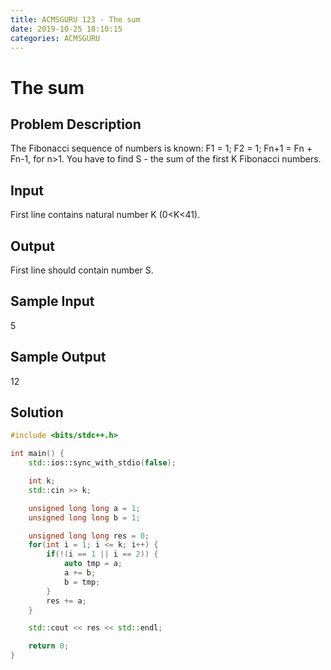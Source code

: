 ```yaml
---
title: ACMSGURU 123 - The sum
date: 2019-10-25 18:10:15
categories: ACMSGURU
---
```

# The sum

<!--more-->

## Problem Description

The Fibonacci sequence of numbers is known: F1 = 1; F2 = 1; Fn+1 = Fn + Fn-1, for n>1. You have to find S - the sum of the first K Fibonacci numbers.

## Input

First line contains natural number K (0<K<41).

## Output

First line should contain number S.

## Sample Input

5

## Sample Output

12

## Solution

```cpp
#include <bits/stdc++.h>

int main() {
    std::ios::sync_with_stdio(false);

    int k;
    std::cin >> k;

    unsigned long long a = 1;
    unsigned long long b = 1;

    unsigned long long res = 0;
    for(int i = 1; i <= k; i++) {
        if(!(i == 1 || i == 2)) {
            auto tmp = a;
            a += b;
            b = tmp;
        }
        res += a;
    }

    std::cout << res << std::endl;

    return 0;
}
```